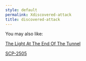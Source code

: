 ```yaml
---
style: default
permalink: Xdiscovered-attack
title: discovered-attack
---
```

You may also like:

[The Light At The End Of The Tunnel](http://scp-wiki.net/gdp2-the-light-at-the-end-of-the-tunnel)

[SCP-2505](http://scp-wiki.net/scp-2505)
